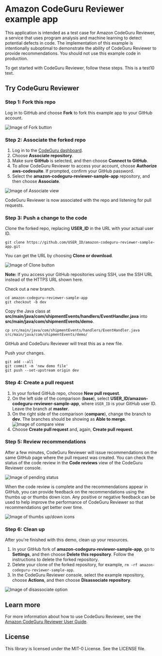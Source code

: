 # Amazon CodeGuru Reviewer example app

This application is intended as a test case for Amazon CodeGuru Reviewer, a service that uses program analysis and machine learning to detect potential defects in code. The implementation of this example is intentionally suboptimal to demonstrate the ability of CodeGuru Reviewer to provide recommendations. You should not use this example code in production. 

To get started with CodeGuru Reviewer, follow these steps. This is a test10 text.

## Try CodeGuru Reviewer

### Step 1: Fork this repo

Log in to GitHub and choose **Fork** to fork this example app to your GitHub account.

![Image of Fork button](images/fork.png)

### Step 2: Associate the forked repo

1. Log in to the [CodeGuru dashboard](https://console.aws.amazon.com/codeguru/home?region=us-east-1).
1. Choose **Associate repository**.
1. Make sure **GitHub** is selected, and then choose **Connect to GitHub**.
1. To allow CodeGuru Reviewer to access your account, choose **Authorize aws-codesuite**. If prompted, confirm your GitHub password.
1. Select the **amazon-codeguru-reviewer-sample-app** repository, and then choose **Associate**.

![Image of Associate view](images/associate.png)

CodeGuru Reviewer is now associated with the repo and listening for pull requests.

### Step 3: Push a change to the code

Clone the forked repo, replacing **USER_ID** in the URL with your actual user ID.

    git clone https://github.com/USER_ID/amazon-codeguru-reviewer-sample-app.git

You can get the URL by choosing **Clone or download**.

![Image of Clone button](images/clone.png)

**Note:** If you access your GitHub repositories using SSH, use the SSH URL instead of the HTTPS URL shown here.

Check out a new branch.

    cd amazon-codeguru-reviewer-sample-app
    git checkout -b dev
    
Copy the Java class at **src/main/java/com/shipmentEvents/handlers/EventHandler.java** into **src/main/java/com/shipmentEvents/demo**.

    cp src/main/java/com/shipmentEvents/handlers/EventHandler.java src/main/java/com/shipmentEvents/demo/

GitHub and CodeGuru Reviewer will treat this as a new file. 

Push your changes.

    git add --all
    git commit -m 'new demo file'
    git push --set-upstream origin dev
    
### Step 4: Create a pull request

1. In your forked GitHub repo, choose **New pull request**.
1. On the left side of the comparison (**base**), select **USER_ID/amazon-codeguru-reviewer-sample-app**, where `USER_ID` is your GitHub user ID. Leave the branch at **master**.
1. On the right side of the comparison (**compare**), change the branch to **dev**. The branches should be showing as **Able to merge**. ![Image of compare view](images/compare.png)
1. Choose **Create pull request** and, again, **Create pull request**.



### Step 5: Review recommendations

After a few minutes, CodeGuru Reviewer will issue recommendations on the same GitHub page where the pull request was created. You can check the status of the code review in the **Code reviews** view of the CodeGuru Reviewer console.

![Image of pending status](images/pending.png)

When the code review is complete and the recommendations appear in GitHub, you can provide feedback on the recommendations using the thumbs up or thumbs down icon. Any positive or negative feedback can be used to help improve the performance of CodeGuru Reviewer so that recommendations get better over time. 

![Image of thumbs up/down icons](images/thumbs_icons.png)

### Step 6: Clean up

After you're finished with this demo, clean up your resources.

1. In your GitHub fork of **amazon-codeguru-reviewer-sample-app**, go to **Settings**, and then choose **Delete this repository**. Follow the instructions to delete the forked repository.
1. Delete your clone of the forked repository, for example, `rm -rf amazon-codeguru-reviewer-sample-app`.
1. In the CodeGuru Reviewer console, select the example repository, choose **Actions**, and then choose **Disassociate repository**.

![Image of disassociate option](images/disassociate.png)

## Learn more

For more information about how to use CodeGuru Reviewer, see the [Amazon CodeGuru Reviewer User Guide](https://docs.aws.amazon.com/codeguru/latest/reviewer-ug/index.html).

## License

This library is licensed under the MIT-0 License. See the LICENSE file.


